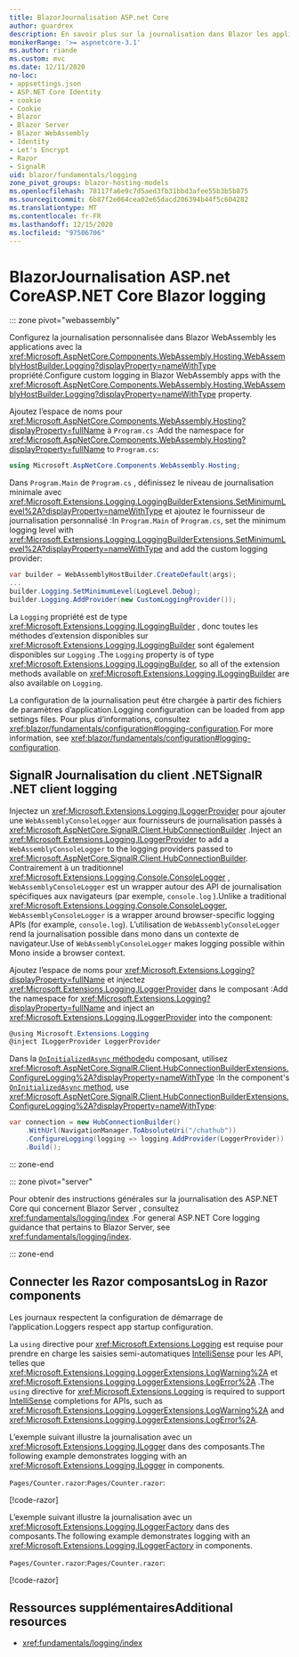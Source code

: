 ```yaml
---
title: BlazorJournalisation ASP.net Core
author: guardrex
description: En savoir plus sur la journalisation dans Blazor les applications, y compris la configuration du niveau de journalisation et comment écrire des messages de journal à partir de Razor composants.
monikerRange: '>= aspnetcore-3.1'
ms.author: riande
ms.custom: mvc
ms.date: 12/11/2020
no-loc:
- appsettings.json
- ASP.NET Core Identity
- cookie
- Cookie
- Blazor
- Blazor Server
- Blazor WebAssembly
- Identity
- Let's Encrypt
- Razor
- SignalR
uid: blazor/fundamentals/logging
zone_pivot_groups: blazor-hosting-models
ms.openlocfilehash: 78117fa6e9c7d5aed3fb31bbd3afee55b3b5b875
ms.sourcegitcommit: 6b87f2e064cea02e65dacd206394b44f5c604282
ms.translationtype: MT
ms.contentlocale: fr-FR
ms.lasthandoff: 12/15/2020
ms.locfileid: "97506706"
---
```

# <a name="aspnet-core-no-locblazor-logging"></a><span data-ttu-id="68cc2-103">BlazorJournalisation ASP.net Core</span><span class="sxs-lookup"><span data-stu-id="68cc2-103">ASP.NET Core Blazor logging</span></span>

::: zone pivot="webassembly"

<span data-ttu-id="68cc2-104">Configurez la journalisation personnalisée dans Blazor WebAssembly les applications avec la <xref:Microsoft.AspNetCore.Components.WebAssembly.Hosting.WebAssemblyHostBuilder.Logging?displayProperty=nameWithType> propriété.</span><span class="sxs-lookup"><span data-stu-id="68cc2-104">Configure custom logging in Blazor WebAssembly apps with the <xref:Microsoft.AspNetCore.Components.WebAssembly.Hosting.WebAssemblyHostBuilder.Logging?displayProperty=nameWithType> property.</span></span>

<span data-ttu-id="68cc2-105">Ajoutez l’espace de noms pour <xref:Microsoft.AspNetCore.Components.WebAssembly.Hosting?displayProperty=fullName> à `Program.cs` :</span><span class="sxs-lookup"><span data-stu-id="68cc2-105">Add the namespace for <xref:Microsoft.AspNetCore.Components.WebAssembly.Hosting?displayProperty=fullName> to `Program.cs`:</span></span>

```csharp
using Microsoft.AspNetCore.Components.WebAssembly.Hosting;
```

<span data-ttu-id="68cc2-106">Dans `Program.Main` de `Program.cs` , définissez le niveau de journalisation minimale avec <xref:Microsoft.Extensions.Logging.LoggingBuilderExtensions.SetMinimumLevel%2A?displayProperty=nameWithType> et ajoutez le fournisseur de journalisation personnalisé :</span><span class="sxs-lookup"><span data-stu-id="68cc2-106">In `Program.Main` of `Program.cs`, set the minimum logging level with <xref:Microsoft.Extensions.Logging.LoggingBuilderExtensions.SetMinimumLevel%2A?displayProperty=nameWithType> and add the custom logging provider:</span></span>

```csharp
var builder = WebAssemblyHostBuilder.CreateDefault(args);
...
builder.Logging.SetMinimumLevel(LogLevel.Debug);
builder.Logging.AddProvider(new CustomLoggingProvider());
```

<span data-ttu-id="68cc2-107">La `Logging` propriété est de type <xref:Microsoft.Extensions.Logging.ILoggingBuilder> , donc toutes les méthodes d’extension disponibles sur <xref:Microsoft.Extensions.Logging.ILoggingBuilder> sont également disponibles sur `Logging` .</span><span class="sxs-lookup"><span data-stu-id="68cc2-107">The `Logging` property is of type <xref:Microsoft.Extensions.Logging.ILoggingBuilder>, so all of the extension methods available on <xref:Microsoft.Extensions.Logging.ILoggingBuilder> are also available on `Logging`.</span></span>

<span data-ttu-id="68cc2-108">La configuration de la journalisation peut être chargée à partir des fichiers de paramètres d’application.</span><span class="sxs-lookup"><span data-stu-id="68cc2-108">Logging configuration can be loaded from app settings files.</span></span> <span data-ttu-id="68cc2-109">Pour plus d’informations, consultez <xref:blazor/fundamentals/configuration#logging-configuration>.</span><span class="sxs-lookup"><span data-stu-id="68cc2-109">For more information, see <xref:blazor/fundamentals/configuration#logging-configuration>.</span></span>

## <a name="no-locsignalr-net-client-logging"></a><span data-ttu-id="68cc2-110">SignalR Journalisation du client .NET</span><span class="sxs-lookup"><span data-stu-id="68cc2-110">SignalR .NET client logging</span></span>

<span data-ttu-id="68cc2-111">Injectez un <xref:Microsoft.Extensions.Logging.ILoggerProvider> pour ajouter une `WebAssemblyConsoleLogger` aux fournisseurs de journalisation passés à <xref:Microsoft.AspNetCore.SignalR.Client.HubConnectionBuilder> .</span><span class="sxs-lookup"><span data-stu-id="68cc2-111">Inject an <xref:Microsoft.Extensions.Logging.ILoggerProvider> to add a `WebAssemblyConsoleLogger` to the logging providers passed to <xref:Microsoft.AspNetCore.SignalR.Client.HubConnectionBuilder>.</span></span> <span data-ttu-id="68cc2-112">Contrairement à un traditionnel <xref:Microsoft.Extensions.Logging.Console.ConsoleLogger> , `WebAssemblyConsoleLogger` est un wrapper autour des API de journalisation spécifiques aux navigateurs (par exemple, `console.log` ).</span><span class="sxs-lookup"><span data-stu-id="68cc2-112">Unlike a traditional <xref:Microsoft.Extensions.Logging.Console.ConsoleLogger>, `WebAssemblyConsoleLogger` is a wrapper around browser-specific logging APIs (for example, `console.log`).</span></span> <span data-ttu-id="68cc2-113">L’utilisation de `WebAssemblyConsoleLogger` rend la journalisation possible dans mono dans un contexte de navigateur.</span><span class="sxs-lookup"><span data-stu-id="68cc2-113">Use of `WebAssemblyConsoleLogger` makes logging possible within Mono inside a browser context.</span></span>

<span data-ttu-id="68cc2-114">Ajoutez l’espace de noms pour <xref:Microsoft.Extensions.Logging?displayProperty=fullName> et injectez <xref:Microsoft.Extensions.Logging.ILoggerProvider> dans le composant :</span><span class="sxs-lookup"><span data-stu-id="68cc2-114">Add the namespace for <xref:Microsoft.Extensions.Logging?displayProperty=fullName> and inject an <xref:Microsoft.Extensions.Logging.ILoggerProvider> into the component:</span></span>

```csharp
@using Microsoft.Extensions.Logging
@inject ILoggerProvider LoggerProvider
```

<span data-ttu-id="68cc2-115">Dans la [ `OnInitializedAsync` méthode](xref:blazor/components/lifecycle#component-initialization-methods)du composant, utilisez <xref:Microsoft.AspNetCore.SignalR.Client.HubConnectionBuilderExtensions.ConfigureLogging%2A?displayProperty=nameWithType> :</span><span class="sxs-lookup"><span data-stu-id="68cc2-115">In the component's [`OnInitializedAsync` method](xref:blazor/components/lifecycle#component-initialization-methods), use <xref:Microsoft.AspNetCore.SignalR.Client.HubConnectionBuilderExtensions.ConfigureLogging%2A?displayProperty=nameWithType>:</span></span>

```csharp
var connection = new HubConnectionBuilder()
    .WithUrl(NavigationManager.ToAbsoluteUri("/chathub"))
    .ConfigureLogging(logging => logging.AddProvider(LoggerProvider))
    .Build();
```

::: zone-end

::: zone pivot="server"

<span data-ttu-id="68cc2-116">Pour obtenir des instructions générales sur la journalisation des ASP.NET Core qui concernent Blazor Server , consultez <xref:fundamentals/logging/index> .</span><span class="sxs-lookup"><span data-stu-id="68cc2-116">For general ASP.NET Core logging guidance that pertains to Blazor Server, see <xref:fundamentals/logging/index>.</span></span>

::: zone-end

## <a name="log-in-no-locrazor-components"></a><span data-ttu-id="68cc2-117">Connecter les Razor composants</span><span class="sxs-lookup"><span data-stu-id="68cc2-117">Log in Razor components</span></span>

<span data-ttu-id="68cc2-118">Les journaux respectent la configuration de démarrage de l’application.</span><span class="sxs-lookup"><span data-stu-id="68cc2-118">Loggers respect app startup configuration.</span></span>

<span data-ttu-id="68cc2-119">La `using` directive pour <xref:Microsoft.Extensions.Logging> est requise pour prendre en charge les saisies semi-automatiques [IntelliSense](/visualstudio/ide/using-intellisense) pour les API, telles que <xref:Microsoft.Extensions.Logging.LoggerExtensions.LogWarning%2A> et <xref:Microsoft.Extensions.Logging.LoggerExtensions.LogError%2A> .</span><span class="sxs-lookup"><span data-stu-id="68cc2-119">The `using` directive for <xref:Microsoft.Extensions.Logging> is required to support [IntelliSense](/visualstudio/ide/using-intellisense) completions for APIs, such as <xref:Microsoft.Extensions.Logging.LoggerExtensions.LogWarning%2A> and <xref:Microsoft.Extensions.Logging.LoggerExtensions.LogError%2A>.</span></span>

<span data-ttu-id="68cc2-120">L’exemple suivant illustre la journalisation avec un <xref:Microsoft.Extensions.Logging.ILogger> dans des composants.</span><span class="sxs-lookup"><span data-stu-id="68cc2-120">The following example demonstrates logging with an <xref:Microsoft.Extensions.Logging.ILogger> in components.</span></span>

<span data-ttu-id="68cc2-121">`Pages/Counter.razor`:</span><span class="sxs-lookup"><span data-stu-id="68cc2-121">`Pages/Counter.razor`:</span></span>

[!code-razor[](logging/samples_snapshot/Counter1.razor?highlight=3,16)]

<span data-ttu-id="68cc2-122">L’exemple suivant illustre la journalisation avec un <xref:Microsoft.Extensions.Logging.ILoggerFactory> dans des composants.</span><span class="sxs-lookup"><span data-stu-id="68cc2-122">The following example demonstrates logging with an <xref:Microsoft.Extensions.Logging.ILoggerFactory> in components.</span></span>

<span data-ttu-id="68cc2-123">`Pages/Counter.razor`:</span><span class="sxs-lookup"><span data-stu-id="68cc2-123">`Pages/Counter.razor`:</span></span>

[!code-razor[](logging/samples_snapshot/Counter2.razor?highlight=3,16-17)]

## <a name="additional-resources"></a><span data-ttu-id="68cc2-124">Ressources supplémentaires</span><span class="sxs-lookup"><span data-stu-id="68cc2-124">Additional resources</span></span>

* <xref:fundamentals/logging/index>

